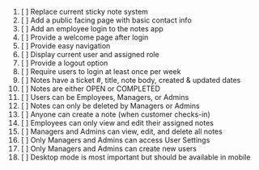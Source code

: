 1. [ ] Replace current sticky note system
2. [ ] Add a public facing page with basic contact info
3. [ ] Add an employee login to the notes app
4. [ ] Provide a welcome page after login
5. [ ] Provide easy navigation
6. [ ] Display current user and assigned role
7. [ ] Provide a logout option
8. [ ] Require users to login at least once per week
11. [ ] Notes have a ticket #, title, note body, created & updated dates
12. [ ] Notes are either OPEN or COMPLETED
13. [ ] Users can be Employees, Managers, or Admins
14. [ ] Notes can only be deleted by Managers or Admins
15. [ ] Anyone can create a note (when customer checks-in)
16. [ ] Employees can only view and edit their assigned notes
17. [ ] Managers and Admins can view, edit, and delete all notes
18. [ ] Only Managers and Admins can access User Settings
19. [ ] Only Managers and Admins can create new users
20. [ ] Desktop mode is most important but should be available in mobile